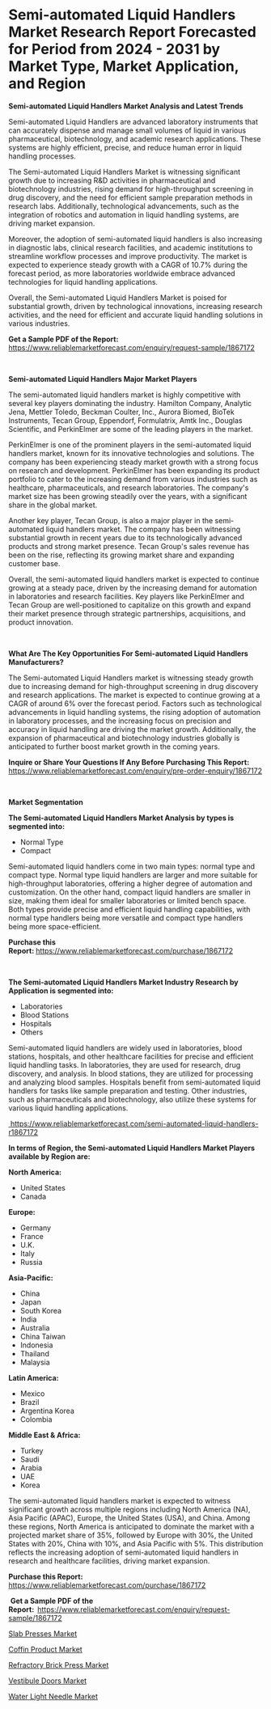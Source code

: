 <p><h1>Semi-automated Liquid Handlers Market Research Report Forecasted for Period from 2024 -  2031 by Market Type, Market Application, and Region</h1></p><p><strong>Semi-automated Liquid Handlers Market Analysis and Latest Trends</strong></p>
<p><p>Semi-automated Liquid Handlers are advanced laboratory instruments that can accurately dispense and manage small volumes of liquid in various pharmaceutical, biotechnology, and academic research applications. These systems are highly efficient, precise, and reduce human error in liquid handling processes.</p><p>The Semi-automated Liquid Handlers Market is witnessing significant growth due to increasing R&D activities in pharmaceutical and biotechnology industries, rising demand for high-throughput screening in drug discovery, and the need for efficient sample preparation methods in research labs. Additionally, technological advancements, such as the integration of robotics and automation in liquid handling systems, are driving market expansion.</p><p>Moreover, the adoption of semi-automated liquid handlers is also increasing in diagnostic labs, clinical research facilities, and academic institutions to streamline workflow processes and improve productivity. The market is expected to experience steady growth with a CAGR of 10.7% during the forecast period, as more laboratories worldwide embrace advanced technologies for liquid handling applications.</p><p>Overall, the Semi-automated Liquid Handlers Market is poised for substantial growth, driven by technological innovations, increasing research activities, and the need for efficient and accurate liquid handling solutions in various industries.</p></p>
<p><strong>Get a Sample PDF of the Report:&nbsp;</strong> <a href="https://www.reliablemarketforecast.com/enquiry/request-sample/1867172">https://www.reliablemarketforecast.com/enquiry/request-sample/1867172</a></p>
<p>&nbsp;</p>
<p><strong>Semi-automated Liquid Handlers Major Market Players</strong></p>
<p><p>The semi-automated liquid handlers market is highly competitive with several key players dominating the industry. Hamilton Company, Analytic Jena, Mettler Toledo, Beckman Coulter, Inc., Aurora Biomed, BioTek Instruments, Tecan Group, Eppendorf, Formulatrix, Amtk Inc., Douglas Scientific, and PerkinElmer are some of the leading players in the market.</p><p>PerkinElmer is one of the prominent players in the semi-automated liquid handlers market, known for its innovative technologies and solutions. The company has been experiencing steady market growth with a strong focus on research and development. PerkinElmer has been expanding its product portfolio to cater to the increasing demand from various industries such as healthcare, pharmaceuticals, and research laboratories. The company's market size has been growing steadily over the years, with a significant share in the global market.</p><p>Another key player, Tecan Group, is also a major player in the semi-automated liquid handlers market. The company has been witnessing substantial growth in recent years due to its technologically advanced products and strong market presence. Tecan Group's sales revenue has been on the rise, reflecting its growing market share and expanding customer base.</p><p>Overall, the semi-automated liquid handlers market is expected to continue growing at a steady pace, driven by the increasing demand for automation in laboratories and research facilities. Key players like PerkinElmer and Tecan Group are well-positioned to capitalize on this growth and expand their market presence through strategic partnerships, acquisitions, and product innovation.</p></p>
<p>&nbsp;</p>
<p><strong>What Are The Key Opportunities For Semi-automated Liquid Handlers Manufacturers?</strong></p>
<p><p>The Semi-automated Liquid Handlers market is witnessing steady growth due to increasing demand for high-throughput screening in drug discovery and research applications. The market is expected to continue growing at a CAGR of around 6% over the forecast period. Factors such as technological advancements in liquid handling systems, the rising adoption of automation in laboratory processes, and the increasing focus on precision and accuracy in liquid handling are driving the market growth. Additionally, the expansion of pharmaceutical and biotechnology industries globally is anticipated to further boost market growth in the coming years.</p></p>
<p><strong>Inquire or Share Your Questions If Any Before Purchasing This Report:</strong> <a href="https://www.reliablemarketforecast.com/enquiry/pre-order-enquiry/1867172">https://www.reliablemarketforecast.com/enquiry/pre-order-enquiry/1867172</a></p>
<p>&nbsp;</p>
<p><strong>Market Segmentation</strong></p>
<p><strong>The Semi-automated Liquid Handlers Market Analysis by types is segmented into:</strong></p>
<p><ul><li>Normal Type</li><li>Compact</li></ul></p>
<p><p>Semi-automated liquid handlers come in two main types: normal type and compact type. Normal type liquid handlers are larger and more suitable for high-throughput laboratories, offering a higher degree of automation and customization. On the other hand, compact liquid handlers are smaller in size, making them ideal for smaller laboratories or limited bench space. Both types provide precise and efficient liquid handling capabilities, with normal type handlers being more versatile and compact type handlers being more space-efficient.</p></p>
<p><strong>Purchase this Report:&nbsp;</strong><a href="https://www.reliablemarketforecast.com/purchase/1867172">https://www.reliablemarketforecast.com/purchase/1867172</a></p>
<p>&nbsp;</p>
<p><strong>The Semi-automated Liquid Handlers Market Industry Research by Application is segmented into:</strong></p>
<p><ul><li>Laboratories</li><li>Blood Stations</li><li>Hospitals</li><li>Others</li></ul></p>
<p><p>Semi-automated liquid handlers are widely used in laboratories, blood stations, hospitals, and other healthcare facilities for precise and efficient liquid handling tasks. In laboratories, they are used for research, drug discovery, and analysis. In blood stations, they are utilized for processing and analyzing blood samples. Hospitals benefit from semi-automated liquid handlers for tasks like sample preparation and testing. Other industries, such as pharmaceuticals and biotechnology, also utilize these systems for various liquid handling applications.</p></p>
<p><a href="https://www.reliablemarketforecast.com/semi-automated-liquid-handlers-r1867172">&nbsp;https://www.reliablemarketforecast.com/semi-automated-liquid-handlers-r1867172</a></p>
<p><strong>In terms of Region, the Semi-automated Liquid Handlers Market Players available by Region are:</strong></p>
<p>
    <p> <strong> North America: </strong>
        <ul>
            <li>United States</li>
            <li>Canada</li>
        </ul>
        </p> 
    <p> <strong> Europe: </strong>
        <ul>
            <li>Germany</li>
            <li>France</li>
            <li>U.K.</li>
            <li>Italy</li>
            <li>Russia</li>
        </ul>
        </p> 
    <p> <strong> Asia-Pacific: </strong>
        <ul>
            <li>China</li>
            <li>Japan</li>
            <li>South Korea</li>
            <li>India</li>
            <li>Australia</li>
            <li>China Taiwan</li>
            <li>Indonesia</li>
            <li>Thailand</li>
            <li>Malaysia</li>
        </ul>
        </p> 
    <p> <strong> Latin America: </strong>
        <ul>
            <li>Mexico</li>
            <li>Brazil</li>
            <li>Argentina Korea</li>
            <li>Colombia</li>
        </ul>
        </p> 
    <p> <strong> Middle East & Africa: </strong>
        <ul>
            <li>Turkey</li>
            <li>Saudi</li>
            <li>Arabia</li>
            <li>UAE</li>
            <li>Korea</li>
        </ul>
    </p>
    </p>
<p><p>The semi-automated liquid handlers market is expected to witness significant growth across multiple regions including North America (NA), Asia Pacific (APAC), Europe, the United States (USA), and China. Among these regions, North America is anticipated to dominate the market with a projected market share of 35%, followed by Europe with 30%, the United States with 20%, China with 10%, and Asia Pacific with 5%. This distribution reflects the increasing adoption of semi-automated liquid handlers in research and healthcare facilities, driving market expansion.</p></p>
<p><strong>Purchase this Report: </strong><a href="https://www.reliablemarketforecast.com/purchase/1867172">https://www.reliablemarketforecast.com/purchase/1867172</a></p>
<p>&nbsp;<strong>Get a Sample PDF of the Report:&nbsp;&nbsp;</strong><a href="https://www.reliablemarketforecast.com/enquiry/request-sample/1867172">https://www.reliablemarketforecast.com/enquiry/request-sample/1867172</a></p>
<p><strong></strong></p>
<p><p><a href="https://github.com/markusgodoy/Market-Research-Report-List-4/blob/main/slab-presses-market.md">Slab Presses Market</a></p><p><a href="https://medium.com/@amandaexton567/coffin-product-market-trends-a-detailed-study-of-its-market-segmentation-and-analyzing-the-84f7cdc0e094">Coffin Product Market</a></p><p><a href="https://github.com/arionmp/Market-Research-Report-List-4/blob/main/refractory-brick-press-market.md">Refractory Brick Press Market</a></p><p><a href="https://medium.com/@bradleyills65767/vestibule-doors-market-emerging-trends-and-future-prospects-for-period-from-2024-to-2031-866dd3dffe4c">Vestibule Doors Market</a></p><p><a href="https://medium.com/@codystark63/water-light-needle-market-share-size-trends-industry-analysis-report-by-application-general-9c2997425b71">Water Light Needle Market</a></p></p>